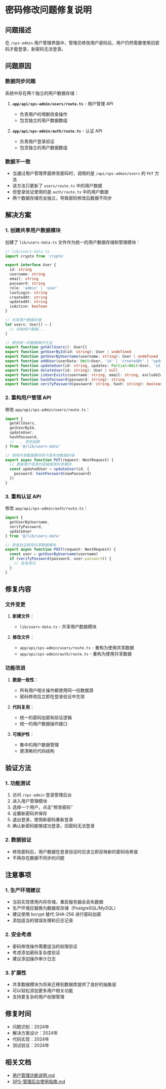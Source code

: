 # 密码修改问题修复说明

## 问题描述

在 `/sps-admin` 用户管理界面中，管理员修改用户密码后，用户仍然需要使用旧密码才能登录，新密码无法登录。

## 问题原因

### 数据同步问题

系统中存在两个独立的用户数据存储：

1. **`app/api/sps-admin/users/route.ts`** - 用户管理 API
   - 负责用户的增删改查操作
   - 包含独立的用户数据数组

2. **`app/api/sps-admin/auth/route.ts`** - 认证 API  
   - 负责用户登录验证
   - 包含独立的用户数据数组

### 数据不一致

- 当通过用户管理界面修改密码时，调用的是 `/api/sps-admin/users` 的 `PUT` 方法
- 该方法只更新了 `users/route.ts` 中的用户数据
- 但登录验证使用的是 `auth/route.ts` 中的用户数据
- 两个数据存储完全独立，导致密码修改后数据不同步

## 解决方案

### 1. 创建共享用户数据模块

创建了 `lib/users-data.ts` 文件作为统一的用户数据存储和管理模块：

```typescript
// lib/users-data.ts
import crypto from 'crypto'

export interface User {
  id: string
  username: string
  email: string
  password: string
  role: 'admin' | 'user'
  lastLogin: string
  createdAt: string
  updatedAt: string
  isActive: boolean
}

// 共享用户数据存储
let users: User[] = [
  // 初始用户数据...
]

// 提供统一的数据操作方法
export function getAllUsers(): User[]
export function getUserById(id: string): User | undefined
export function getUserByUsername(username: string): User | undefined
export function addUser(userData: Omit<User, 'id' | 'createdAt' | 'updatedAt'>): User
export function updateUser(id: string, updates: Partial<Omit<User, 'id' | 'createdAt'>>): User | null
export function deleteUser(id: string): User | null
export function isUserExists(username: string, email: string, excludeId?: string): boolean
export function hashPassword(password: string): string
export function verifyPassword(password: string, hash: string): boolean
```

### 2. 重构用户管理 API

修改 `app/api/sps-admin/users/route.ts`：

```typescript
import { 
  getAllUsers, 
  getUserById, 
  updateUser, 
  hashPassword,
  // ... 其他函数
} from '@/lib/users-data'

// 使用共享数据模块而不是本地数据存储
export async function PUT(request: NextRequest) {
  // 更新用户信息时直接使用共享模块
  const updatedUser = updateUser(id, {
    password: hashPassword(newPassword)
  })
}
```

### 3. 重构认证 API

修改 `app/api/sps-admin/auth/route.ts`：

```typescript
import { 
  getUserByUsername, 
  verifyPassword,
  updateUser 
} from '@/lib/users-data'

// 登录验证使用共享数据模块
export async function POST(request: NextRequest) {
  const user = getUserByUsername(username)
  if (verifyPassword(password, user.password)) {
    // 登录成功
  }
}
```

## 修复内容

### 文件变更

1. **新建文件**：
   - `lib/users-data.ts` - 共享用户数据模块

2. **修改文件**：
   - `app/api/sps-admin/users/route.ts` - 重构为使用共享数据
   - `app/api/sps-admin/auth/route.ts` - 重构为使用共享数据

### 功能改进

1. **数据一致性**：
   - 所有用户相关操作都使用同一份数据源
   - 密码修改后立即在登录验证中生效

2. **代码复用**：
   - 统一的密码加密和验证逻辑
   - 统一的用户数据操作接口

3. **可维护性**：
   - 集中的用户数据管理
   - 更清晰的代码结构

## 验证方法

### 1. 功能测试

1. 访问 `/sps-admin` 登录管理后台
2. 进入用户管理模块
3. 选择一个用户，点击"修改密码"
4. 设置新密码并保存
5. 退出登录，使用新密码重新登录
6. 确认新密码能够成功登录，旧密码无法登录

### 2. 数据验证

- 修改密码后，用户数据在登录验证时应该立即反映新的密码哈希值
- 不再存在数据不同步的问题

## 注意事项

### 1. 生产环境建议

- 当前实现使用内存存储，重启服务器会丢失数据
- 生产环境应替换为数据库存储（PostgreSQL/MySQL）
- 建议使用 bcrypt 替代 SHA-256 进行密码加密
- 添加适当的错误处理和日志记录

### 2. 安全考虑

- 密码修改操作需要适当的权限验证
- 考虑添加密码复杂度验证
- 建议添加操作审计日志

### 3. 扩展性

- 共享数据模块为将来迁移到数据库提供了良好的抽象层
- 可以轻松添加更多用户相关功能
- 支持更复杂的用户权限管理

## 修复时间

- 问题识别：2024年
- 解决方案设计：2024年  
- 代码实现：2024年
- 测试验证：2024年

## 相关文档

- [用户管理功能说明.md](./用户管理功能说明.md)
- [SPS-管理后台使用指南.md](./SPS-管理后台使用指南.md) 